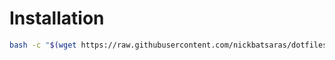# Installation
```bash
bash -c "$(wget https://raw.githubusercontent.com/nickbatsaras/dotfiles/arch/urxvt/install.sh -O -)"
```
